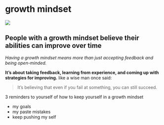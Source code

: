 # growth mindset

![](https://storage.googleapis.com/proudcity/elgl/uploads/2020/08/growth-mindset-brain.png)


## People with a growth mindset believe their abilities can improve over time

*Having a growth mindset means more than just accepting feedback and being open-minded.*

**It’s about taking feedback, learning from experience, and coming up with strategies for improving.** 
like a wise man once said:
> It’s believing that even if you fail at something, you can still succeed.

 3 reminders to yourself of how to keep yourself in a growth mindset
 * my goals
 * my paste mistakes
 * keep pushing my self 
